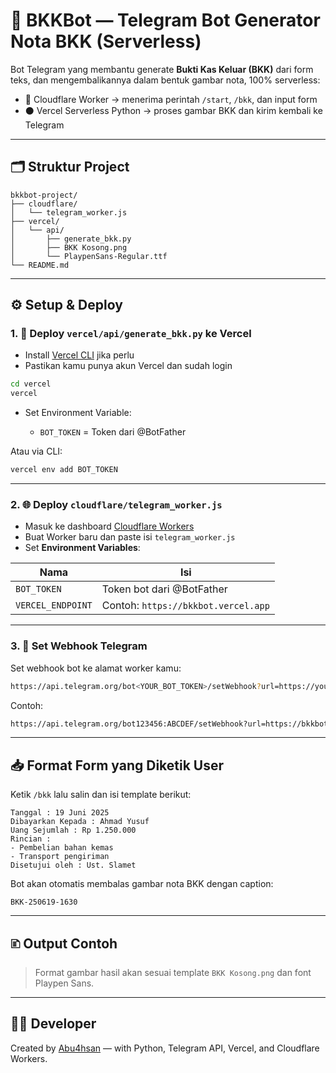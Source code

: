 # 🤖 BKKBot — Telegram Bot Generator Nota BKK (Serverless)

Bot Telegram yang membantu generate **Bukti Kas Keluar (BKK)** dari form teks, dan mengembalikannya dalam bentuk gambar nota, 100% serverless:

* 🔹 Cloudflare Worker → menerima perintah `/start`, `/bkk`, dan input form
* ⚫ Vercel Serverless Python → proses gambar BKK dan kirim kembali ke Telegram

---

## 🗂 Struktur Project

```
bkkbot-project/
├── cloudflare/
│   └── telegram_worker.js
├── vercel/
│   └── api/
│       ├── generate_bkk.py
│       ├── BKK Kosong.png
│       └── PlaypenSans-Regular.ttf
└── README.md
```

---

## ⚙️ Setup & Deploy

### 1. 🚀 Deploy `vercel/api/generate_bkk.py` ke Vercel

* Install [Vercel CLI](https://vercel.com/docs/cli) jika perlu
* Pastikan kamu punya akun Vercel dan sudah login

```bash
cd vercel
vercel
```

* Set Environment Variable:

  * `BOT_TOKEN` = Token dari @BotFather

Atau via CLI:

```bash
vercel env add BOT_TOKEN
```

---

### 2. 🌐 Deploy `cloudflare/telegram_worker.js`

* Masuk ke dashboard [Cloudflare Workers](https://dash.cloudflare.com/)
* Buat Worker baru dan paste isi `telegram_worker.js`
* Set **Environment Variables**:

| Nama              | Isi                                 |
| ----------------- | ----------------------------------- |
| `BOT_TOKEN`       | Token bot dari @BotFather           |
| `VERCEL_ENDPOINT` | Contoh: `https://bkkbot.vercel.app` |

---

### 3. 🤖 Set Webhook Telegram

Set webhook bot ke alamat worker kamu:

```bash
https://api.telegram.org/bot<YOUR_BOT_TOKEN>/setWebhook?url=https://your-worker-name.workers.dev
```

Contoh:

```bash
https://api.telegram.org/bot123456:ABCDEF/setWebhook?url=https://bkkbot-worker.kamu.workers.dev
```

---

## 📥 Format Form yang Diketik User

Ketik `/bkk` lalu salin dan isi template berikut:

```
Tanggal : 19 Juni 2025
Dibayarkan Kepada : Ahmad Yusuf
Uang Sejumlah : Rp 1.250.000
Rincian :
- Pembelian bahan kemas
- Transport pengiriman
Disetujui oleh : Ust. Slamet
```

Bot akan otomatis membalas gambar nota BKK dengan caption:

```
BKK-250619-1630
```

---

## 🗈 Output Contoh

> Format gambar hasil akan sesuai template `BKK Kosong.png` dan font Playpen Sans.

---

## 🧑‍💻 Developer

Created by [Abu4hsan](https://bio.itsunnah.web.id) — with Python, Telegram API, Vercel, and Cloudflare Workers.
